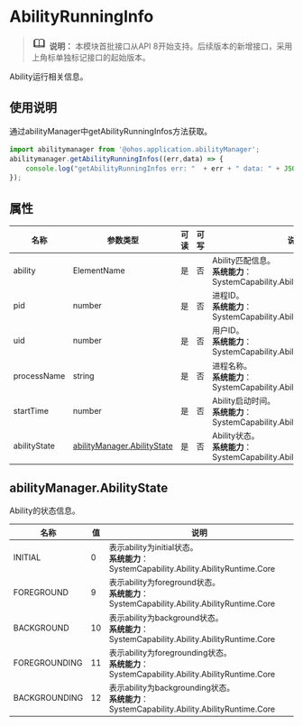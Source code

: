 # AbilityRunningInfo

> ![icon-note.gif](public_sys-resources/icon-note.gif) **说明：**
> 本模块首批接口从API 8开始支持。后续版本的新增接口，采用上角标单独标记接口的起始版本。


Ability运行相关信息。


## 使用说明


通过abilityManager中getAbilityRunningInfos方法获取。



```js
import abilitymanager from '@ohos.application.abilityManager';
abilitymanager.getAbilityRunningInfos((err,data) => { 
    console.log("getAbilityRunningInfos err: "  + err + " data: " + JSON.stringify(data));
});
```

## 属性

| 名称 | 参数类型 | 可读 | 可写 | 说明 |
| -------- | -------- | -------- | -------- | -------- |
| ability | ElementName | 是 | 否 | Ability匹配信息。<br/>**系统能力**：SystemCapability.Ability.AbilityRuntime.Core  |
| pid | number | 是 | 否 | 进程ID。<br/>**系统能力**：SystemCapability.Ability.AbilityRuntime.Core  |
| uid | number | 是 | 否 | 用户ID。<br/>**系统能力**：SystemCapability.Ability.AbilityRuntime.Core  |
| processName | string | 是 | 否 | 进程名称。 <br/>**系统能力**：SystemCapability.Ability.AbilityRuntime.Core |
| startTime | number | 是 | 否 | Ability启动时间。<br/>**系统能力**：SystemCapability.Ability.AbilityRuntime.Core  |
| abilityState | [abilityManager.AbilityState](#abilitymanagerabilitystate) | 是 | 否 | Ability状态。<br/>**系统能力**：SystemCapability.Ability.AbilityRuntime.Core  |


## abilityManager.AbilityState

Ability的状态信息。

| 名称 | 值 | 说明 | 
| -------- | -------- | -------- |
| INITIAL | 0 | 表示ability为initial状态。<br/>**系统能力**：SystemCapability.Ability.AbilityRuntime.Core| 
| FOREGROUND | 9 | 表示ability为foreground状态。 <br/>**系统能力**：SystemCapability.Ability.AbilityRuntime.Core | 
| BACKGROUND | 10 | 表示ability为background状态。<br/>**系统能力**：SystemCapability.Ability.AbilityRuntime.Core  | 
| FOREGROUNDING | 11 | 表示ability为foregrounding状态。<br/>**系统能力**：SystemCapability.Ability.AbilityRuntime.Core  | 
| BACKGROUNDING | 12 | 表示ability为backgrounding状态。<br/>**系统能力**：SystemCapability.Ability.AbilityRuntime.Core  | 
